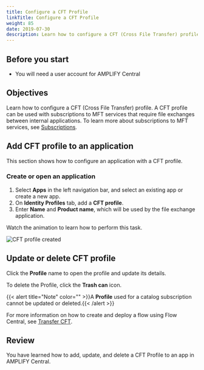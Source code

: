 ```yaml
---
title: Configure a CFT Profile
linkTitle: Configure a CFT Profile
weight: 85
date: 2019-07-30
description: Learn how to configure a CFT (Cross File Transfer) profile in AMPLIFY Central.
---
```


## Before you start

* You will need a user account for AMPLIFY Central

## Objectives

Learn how to configure a CFT (Cross File Transfer) profile. A CFT profile can be used with subscriptions to MFT services that require file exchanges between internal applications. To learn more about subscriptions to MFT services, see [Subscriptions](https://docs.axway.com/bundle/FlowManager_20_allOS_en_HTML5/page/subscriptions.html).

## Add CFT profile to an application

This section shows how to configure an application with a CFT profile.

### Create or open an application

1. Select **Apps** in the left navigation bar, and select an existing app or create a new app.
2. On **Identity Profiles** tab, add a **CFT profile**.
3. Enter **Name** and **Product name**, which will be used by the file exchange application.

Watch the animation to learn how to perform this task.

![CFT profile created](/Images/central/cft_profile_Save.gif)

## Update or delete CFT profile

Click the **Profile** name to open the profile and update its details.

To delete the Profile, click the **Trash can** icon.

{{< alert title="Note" color="" >}}A **Profile** used for a catalog subscription cannot be updated or deleted.{{< /alert >}}

For more information on how to create and deploy a flow using Flow Central, see [Transfer CFT](https://docs.axway.com/bundle/FlowManager_20_allOS_en_HTML5/page/first_flow_manager_file_transfer.html).

## Review

You have learned how to add, update, and delete a CFT Profile to an app in AMPLIFY Central.
